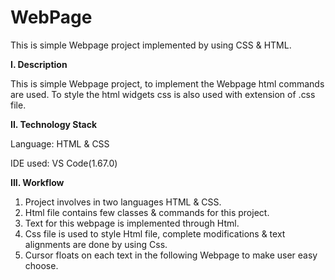 # WebPage
This is simple Webpage project implemented by using CSS & HTML.

**I. Description**

This is simple Webpage project, to implement the Webpage html commands are used. To style the html widgets css is also used with extension of .css file.


**II. Technology Stack**

Language: HTML & CSS

IDE used: VS Code(1.67.0)

**III. Workflow**

1. Project involves in two languages HTML & CSS.
2. Html file contains few classes & commands for this project.
3. Text for this webpage is implemented through Html.
4. Css file is used to style Html file, complete modifications & text alignments are done by using Css.
5. Cursor floats on each text in the following Webpage to make user easy choose.

